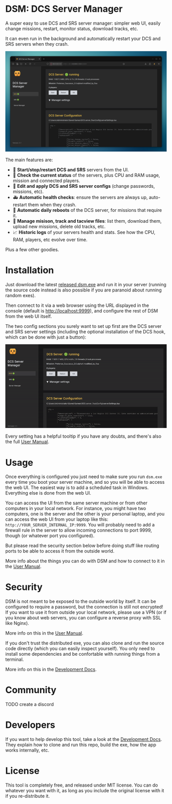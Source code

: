 # DSM: DCS Server Manager

A super easy to use DCS and SRS server manager: simpler web UI, easily change missions, restart, 
monitor status, download tracks, etc.

It can even run in the background and automatically restart your DCS and SRS servers when 
they crash.

![](docs/screenshot1.png)

The main features are:

- 🚦 **Start/stop/restart DCS and SRS** servers from the UI.
- 🔎 **Check the current status** of the servers, plus CPU and RAM usage, mission and connected players.
- 📃 **Edit and apply DCS and SRS server configs** (change passwords, missions, etc).
- 🚑 **Automatic health checks**: ensure the servers are always up, auto-restart them when they 
  crash.
- 🔁 **Automatic daily reboots** of the DCS server, for missions that require it.
- 📁 **Manage misison, track and tacview files**: list them, download them, upload new 
  missions, delete old tracks, etc.
- 📈 **Historic logs** of your servers health and stats. See how the CPU, RAM, players, etc evolve 
  over time.

Plus a few other goodies.

# Installation

Just download the latest [released dsm.exe](https://github.com/fisadev/dcs_server_manager/releases)
and run it in your server (running the source code instead is also possible if you are paranoid 
about running random exes).

Then connect to it via a web browser using the URL displayed in the console (default is 
[http://localhost:9999](http://localhost:9999)), and configure the rest of DSM from the web UI 
itself.

The two config sections you surely want to set up first are the DCS server and SRS server settings
(including the optional installation of the DCS hook, which can be done with just a button):

![](docs/initial_settings.gif)

Every setting has a helpful tooltip if you have any doubts, and there's also the full
[User Manual](https://github.com/fisadev/dcs_server_manager/blob/main/docs/user_manual.md).

# Usage

Once everything is configured you just need to make sure you run `dsm.exe` every time you boot 
your server machine, and so you will be able to access the web UI. The easiest way is to add a 
scheduled task in Windows.
Everything else is done from the web UI. 

You can access the UI from the same server machine or from other computers in your local network.
For instance, you might have two computers, one is the server and the other is your personal 
laptop, and you can access the web UI from your laptop like this: `http://YOUR_SERVER_INTERNAL_IP:9999`.
You will probably need to add a firewall rule in the server to allow incoming connections to port 
9999, though (or whatever port you configured).

But please read the security section below before doing stuff like routing ports to be able to 
access it from the outside world.

More info about the things you can do with DSM and how to connect to it in the 
[User Manual](https://github.com/fisadev/dcs_server_manager/blob/main/docs/user_manual.md).

# Security

DSM is not meant to be exposed to the outside world by itself.
It can be configured to require a password, but the connection is still not encrypted!
If you want to use it from outside your local network, please use a VPN (or if you know about 
web servers, you can configure a reverse proxy with SSL like Nginx).

More info on this in the [User Manual](https://github.com/fisadev/dcs_server_manager/blob/main/docs/user_manual.md).

If you don't trust the distributed exe, you can also clone and run the source code directly (which 
you can easily inspect yourself). You only need to install some dependencies and be confortable 
with running things from a terminal.

More info on this in the [Development Docs](https://github.com/fisadev/dcs_server_manager/blob/main/docs/development.md).

# Community

TODO create a discord

# Developers

If you want to help develop this tool, take a look at the 
[Development Docs](https://github.com/fisadev/dcs_server_manager/blob/main/docs/development.md).
They explain how to clone and run this repo, build the exe, how the app works internally, etc.

# License

This tool is completely free, and released under MIT license. You can do whatever you want with it, 
as long as you include the original license with it if you re-distribute it.
